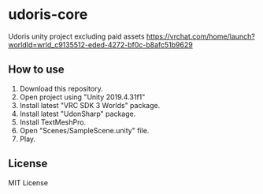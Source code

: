 # udoris-core

Udoris unity project excluding paid assets
https://vrchat.com/home/launch?worldId=wrld_c9135512-eded-4272-bf0c-b8afc51b9629

## How to use
1. Download this repository.
2. Open project using "Unity 2019.4.31f1"
3. Install latest "VRC SDK 3 Worlds" package.
4. Install latest "UdonSharp" package.
6. Install TextMeshPro.
5. Open "Scenes/SampleScene.unity" file.
7. Play.

## License
MIT License